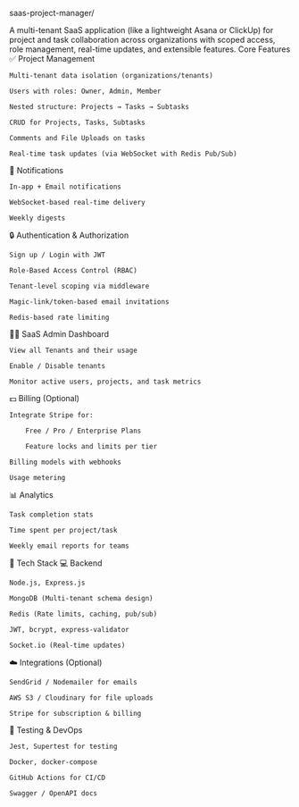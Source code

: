 saas-project-manager/

A multi-tenant SaaS application (like a lightweight Asana or ClickUp) for project and task collaboration across organizations with scoped access, role management, real-time updates, and extensible features.
 Core Features
✅ Project Management

    Multi-tenant data isolation (organizations/tenants)

    Users with roles: Owner, Admin, Member

    Nested structure: Projects → Tasks → Subtasks

    CRUD for Projects, Tasks, Subtasks

    Comments and File Uploads on tasks

    Real-time task updates (via WebSocket with Redis Pub/Sub)

🔔 Notifications

    In-app + Email notifications

    WebSocket-based real-time delivery

    Weekly digests

🔒 Authentication & Authorization

    Sign up / Login with JWT

    Role-Based Access Control (RBAC)

    Tenant-level scoping via middleware

    Magic-link/token-based email invitations

    Redis-based rate limiting

🧑‍💼 SaaS Admin Dashboard

    View all Tenants and their usage

    Enable / Disable tenants

    Monitor active users, projects, and task metrics

💵 Billing (Optional)

    Integrate Stripe for:

        Free / Pro / Enterprise Plans

        Feature locks and limits per tier

    Billing models with webhooks

    Usage metering

📊 Analytics

    Task completion stats

    Time spent per project/task

    Weekly email reports for teams

🧰 Tech Stack
💻 Backend

    Node.js, Express.js

    MongoDB (Multi-tenant schema design)

    Redis (Rate limits, caching, pub/sub)

    JWT, bcrypt, express-validator

    Socket.io (Real-time updates)

☁️ Integrations (Optional)

    SendGrid / Nodemailer for emails

    AWS S3 / Cloudinary for file uploads

    Stripe for subscription & billing

🧪 Testing & DevOps

    Jest, Supertest for testing

    Docker, docker-compose

    GitHub Actions for CI/CD

    Swagger / OpenAPI docs